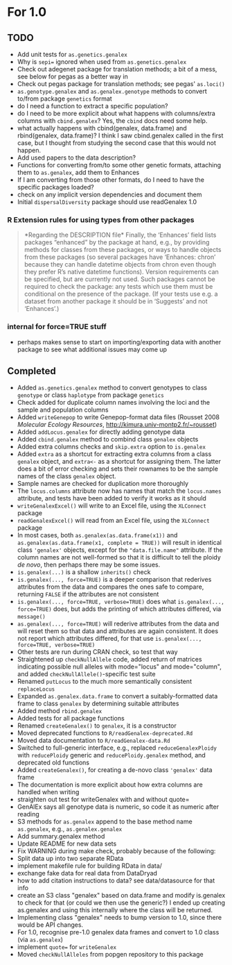 # For 1.0

TODO
----

- Add unit tests for `as.genetics.genalex`
- Why is `sepi=` ignored when used from `as.genetics.genalex`
- Check out adegenet package for translation methods; a bit of a mess, see below for pegas as a better way in
- Check out pegas package for translation methods; see pegas' `as.loci()`
- `as.genotype.genalex` and `as.genalex.genotype` methods to convert to/from package `genetics` format
- do I need a function to extract a specific population?
- do I need to be more explicit about what happens with columns/extra columns with `cbind.genalex`?  Yes, the `cbind` docs need some help.
- what actually happens with cbind(genalex, data.frame) and rbind(genalex, data.frame)?  I think I saw cbind.genalex called in the first case, but I thought from studying the second case that this would not happen.
- Add used papers to the data description?
- Functions for converting from/to some other genetic formats, attaching them to `as.genalex`, add them to Enhances
- If I am converting from those other formats, do I need to have the specific packages loaded?
- check on any implicit version dependencies and document them
- Initial `dispersalDiversity` package should use readGenalex 1.0


### R Extension rules for using types from other packages

<blockquote>
*Regarding the DESCRIPTION file* Finally, the ‘Enhances’ field lists packages “enhanced” by the package at hand, e.g., by providing methods for classes from these packages, or ways to handle objects from these packages (so several packages have ‘Enhances: chron’ because they can handle datetime objects from chron even though they prefer R’s native datetime functions). Version requirements can be specified, but are currently not used. Such packages cannot be required to check the package: any tests which use them must be conditional on the presence of the package. (If your tests use e.g. a dataset from another package it should be in ‘Suggests’ and not ‘Enhances’.)
</blockquote>


### internal for force=TRUE stuff

* perhaps makes sense to start on importing/exporting data with another package to see what additional issues may come up


Completed
---------

* Added `as.genetics.genalex` method to convert genotypes to class `genotype` or class `haplotype` from package `genetics`
* Check added for duplicate column names involving the loci and the sample and population columns
* Added `writeGenepop` to write Genepop-format data files (Rousset 2008 *Molecular Ecology Resources*, <http://kimura.univ-montp2.fr/~rousset>)
* Added `addLocus.genalex` for directly adding genotype data
* Added `cbind.genalex` method to combind class `genalex` objects
* Added extra columns checks and `skip.extra` option to `is.genalex`
* Added `extra` as a shortcut for extracting extra columns from a class `genalex` object, and `extra<-` as a shortcut for assigning them.  The latter does a bit of error checking and sets their rownames to be the sample names of the class `genalex` object.
* Sample names are checked for duplication more thoroughly
* The `locus.columns` attribute now has names that match the `locus.names` attribute, and tests have been added to verify it works as it should
* `writeGenalexExcel()` will write to an Excel file, using the `XLConnect` package
* `readGenalexExcel()` will read from an Excel file, using the `XLConnect` package
* In most cases, both `as.genalex(as.data.frame(x1))` and `as.genalex(as.data.frame(x1, complete = TRUE))` will result in identical class `'genalex'` objects, except for the `"data.file.name"` attribute.  If the column names are not well-formed so that it is difficult to tell the ploidy *de novo*, then perhaps there may be some issues.
* `is.genalex(...)` is a shallow `inherits()` check
* `is.genalex(..., force=TRUE)` is a deeper comparison that rederives attributes from the data and compares the ones safe to compare, returning `FALSE` if the attributes are not consistent
* `is.genalex(..., force=TRUE, verbose=TRUE)` does what `is.genalex(..., force=TRUE)` does, but adds the printing of which attributes differed, via `message()`
* `as.genalex(..., force=TRUE)` will rederive attributes from the data and will reset them so that data and attributes are again consistent.  It does not report which attributes differed, for that use `is.genalex(..., force=TRUE, verbose=TRUE)`
* Other tests are run during CRAN check, so test that way
* Straightened up `checkNullAllele` code, added return of matrices indicating possible null alleles with mode="locus" and mode="column", and added `checkNullAllele()`-specific test suite
* Renamed `putLocus` to the much more semantically consistent `replaceLocus`
* Expanded `as.genalex.data.frame` to convert a suitably-formatted data frame to class `genalex` by determining suitable attributes
* Added method `rbind.genalex`
* Added tests for all package functions
* Renamed `createGenalex()` to `genalex`, it is a constructor
* Moved deprecated functions to `R/readGenalex-deprecated.Rd`
* Moved data documentation to `R/readGenalex-data.Rd`
* Switched to full-generic interface, e.g., replaced `reduceGenalexPloidy` with `reducePloidy` generic and `reducePloidy.genalex` method, and deprecated old functions
* Added `createGenalex()`, for creating a de-novo class `'genalex'` data frame
* The documentation is more explicit about how extra columns are handled when writing
* straighten out test for writeGenalex with and without quote=
* GenAlEx says all genotype data is numeric, so code it as numeric after reading
* S3 methods for `as.genalex` append to the base method name `as.genalex`, e.g., `as.genalex.genalex`
* Add summary.genalex method
* Update README for new data sets
* Fix WARNING during make check, probably because of the following:
* Split data up into two separate RData
* implement makefile rule for building RData in data/
* exchange fake data for real data from DataDryad
* how to add citation instructions to data?  see data/datasource for that info
* create an S3 class "genalex" based on data.frame and modify is.genalex to check for that (or could we then use the generic?)  I ended up creating as.genalex and using this internally where the class will be returned.
* Implementing class "genalex" needs to bump version to 1.0, since there would be API changes.
* For 1.0, recognise pre-1.0 genalex data frames and convert to 1.0 class (via `as.genalex`)
* implement `quote=` for `writeGenalex`
* Moved `checkNullAlleles` from popgen repository to this package

